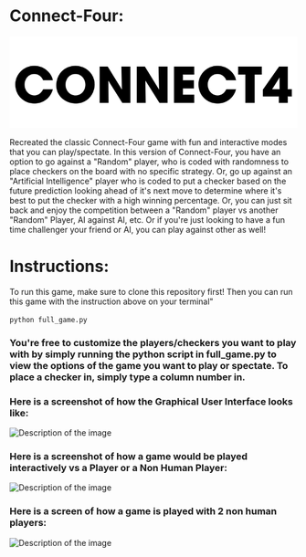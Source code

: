# Connect-Four:

![Description of the image](./img/connect4.png)

Recreated the classic Connect-Four game with fun and interactive modes that you can play/spectate. In this version of Connect-Four, you have an option to go against a "Random" player, who is coded with randomness to place checkers on the board with no specific strategy. Or, go up against an "Artificial Intelligence" player who is coded to put a checker based on the future prediction looking ahead of it's next move to determine where it's best to put the checker with a high winning percentage. Or, you can just sit back and enjoy the competition between a "Random" player vs another "Random" Player, AI against AI, etc. Or if you're just looking to have a fun time challenger your friend or AI, you can play against other as well!

# Instructions:

To run this game, make sure to clone this repository first! Then you can run this game with the instruction above on your terminal"

```python full_game.py```

### You're free to customize the players/checkers you want to play with by simply running the python script in full_game.py to view the options of the game you want to play or spectate. To place a checker in, simply type a column number in.

### Here is a screenshot of how the Graphical User Interface looks like:
![Description of the image](./img/menu.png)

### Here is a screenshot of how a game would be played interactively vs a Player or a Non Human Player:
![Description of the image](./img/interactive.png)

### Here is a screen of how a game is played with 2 non human players:
![Description of the image](./img/non_interactive.png)

